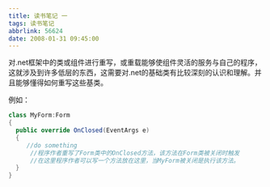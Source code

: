 ```yaml
---
title: 读书笔记 一
tags: 读书笔记
abbrlink: 56624
date: 2008-01-31 09:45:00
---
```


对.net框架中的类或组件进行重写，或重载能够使组件灵活的服务与自己的程序，
这就涉及到许多低层的东西，这需要对.net的基础类有比较深刻的认识和理解。并且能够懂得如何重写这些基类。

例如：

```cs
class MyForm:Form
{
  public override OnClosed(EventArgs e)
  {
     //do something
      //程序作者重写了Form类中的OnClosed方法，该方法在Form类被关闭时触发
      //在这里程序作者可以写一个方法放在这里，当MyForm被关闭是执行该方法。
  }
} 

```